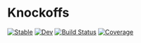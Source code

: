# Knockoffs

[![Stable](https://img.shields.io/badge/docs-stable-blue.svg)](https://biona001.github.io/Knockoffs.jl/stable)
[![Dev](https://img.shields.io/badge/docs-dev-blue.svg)](https://biona001.github.io/Knockoffs.jl/dev)
[![Build Status](https://travis-ci.com/biona001/Knockoffs.jl.svg?branch=master)](https://travis-ci.com/biona001/Knockoffs.jl)
[![Coverage](https://codecov.io/gh/biona001/Knockoffs.jl/branch/master/graph/badge.svg)](https://codecov.io/gh/biona001/Knockoffs.jl)
